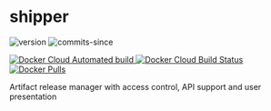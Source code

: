# shipper
![version](https://img.shields.io/github/v/release/ericswpark/shipper)
![commits-since](https://img.shields.io/github/commits-since/ericswpark/shipper/latest)

[
![Docker Cloud Automated build](https://img.shields.io/docker/cloud/automated/ericswpark/shipper)
![Docker Cloud Build Status](https://img.shields.io/docker/cloud/build/ericswpark/shipper)
![Docker Pulls](https://img.shields.io/docker/pulls/ericswpark/shipper)
](https://hub.docker.com/repository/docker/ericswpark/shipper)

Artifact release manager with  access control, API support and user presentation
